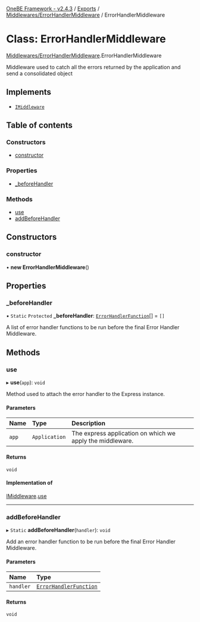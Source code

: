 [OneBE Framework - v2.4.3](../README.md) / [Exports](../modules.md) / [Middlewares/ErrorHandlerMiddleware](../modules/Middlewares_ErrorHandlerMiddleware.md) / ErrorHandlerMiddleware

# Class: ErrorHandlerMiddleware

[Middlewares/ErrorHandlerMiddleware](../modules/Middlewares_ErrorHandlerMiddleware.md).ErrorHandlerMiddleware

Middleware used to catch all the errors returned by the application and send
a consolidated object

## Implements

- [`IMiddleware`](../interfaces/Middlewares_IMiddleware.IMiddleware.md)

## Table of contents

### Constructors

- [constructor](Middlewares_ErrorHandlerMiddleware.ErrorHandlerMiddleware.md#constructor)

### Properties

- [\_beforeHandler](Middlewares_ErrorHandlerMiddleware.ErrorHandlerMiddleware.md#_beforehandler)

### Methods

- [use](Middlewares_ErrorHandlerMiddleware.ErrorHandlerMiddleware.md#use)
- [addBeforeHandler](Middlewares_ErrorHandlerMiddleware.ErrorHandlerMiddleware.md#addbeforehandler)

## Constructors

### constructor

• **new ErrorHandlerMiddleware**()

## Properties

### \_beforeHandler

▪ `Static` `Protected` **\_beforeHandler**: [`ErrorHandlerFunction`](../modules/Middlewares_ErrorHandlerMiddleware.md#errorhandlerfunction)[] = `[]`

A list of error handler functions to be run before the final Error Handler Middleware.

## Methods

### use

▸ **use**(`app`): `void`

Method used to attach the error handler to the Express instance.

#### Parameters

| Name | Type | Description |
| :------ | :------ | :------ |
| `app` | `Application` | The express application on which we apply the middleware. |

#### Returns

`void`

#### Implementation of

[IMiddleware](../interfaces/Middlewares_IMiddleware.IMiddleware.md).[use](../interfaces/Middlewares_IMiddleware.IMiddleware.md#use)

___

### addBeforeHandler

▸ `Static` **addBeforeHandler**(`handler`): `void`

Add an error handler function to be run before the final Error Handler Middleware.

#### Parameters

| Name | Type |
| :------ | :------ |
| `handler` | [`ErrorHandlerFunction`](../modules/Middlewares_ErrorHandlerMiddleware.md#errorhandlerfunction) |

#### Returns

`void`
